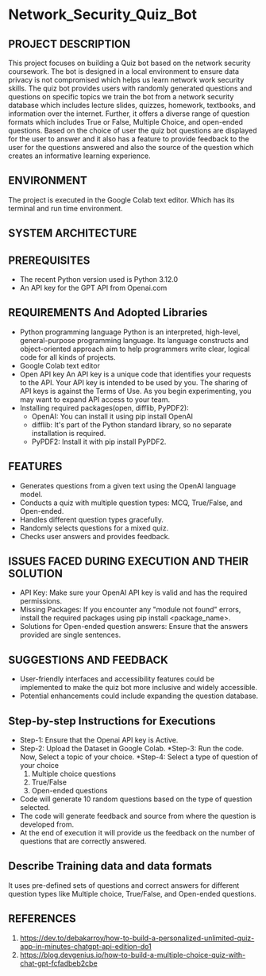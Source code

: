 # Network_Security_Quiz_Bot
## PROJECT DESCRIPTION

This project focuses on building a Quiz bot based on the network security coursework. The bot is designed in a local environment to ensure data privacy is not compromised which helps us learn network work security skills. The quiz bot provides users with randomly generated questions and questions on specific topics we train the bot from a network security database which includes lecture slides, quizzes, homework, textbooks, and information over the internet. Further, it offers a diverse range of question formats which includes True or False, Multiple Choice, and open-ended questions. Based on the choice of user the quiz bot questions are displayed for the user to answer and it also has a feature to provide feedback to the user for the questions answered and also the source of the question which creates an informative learning experience.

## ENVIRONMENT
The project is executed in the Google Colab text editor. Which has its terminal and run time environment.
## SYSTEM ARCHITECTURE


## PREREQUISITES
* The recent Python version used is Python 3.12.0
* An API key for the GPT API from Openai.com
  
## REQUIREMENTS And Adopted Libraries
* Python programming language
Python is an interpreted, high-level, general-purpose programming language. Its language constructs and object-oriented approach aim to help programmers write clear, logical code for all kinds of projects.
* Google Colab text editor
* Open API key
An API key is a unique code that identifies your requests to the API. Your API key is intended to be used by you. The sharing of API keys is against the Terms of Use. As you begin experimenting, you may want to expand API access to your team.
* Installing required packages(open, difflib, PyPDF2):
  * OpenAI: You can install it using pip install OpenAI
  * difflib: It's part of the Python standard library, so no separate installation is required.
  * PyPDF2: Install it with pip install PyPDF2. 

## FEATURES
* Generates questions from a given text using the OpenAI language model.
* Conducts a quiz with multiple question types: MCQ, True/False, and Open-ended.
* Handles different question types gracefully.
* Randomly selects questions for a mixed quiz.
* Checks user answers and provides feedback.

## ISSUES FACED DURING EXECUTION AND THEIR SOLUTION
* API Key: Make sure your OpenAI API key is valid and has the required permissions.
* Missing Packages: If you encounter any "module not found" errors, install the required packages using pip install <package_name>.
* Solutions for Open-ended question answers: Ensure that the answers provided are single sentences.

## SUGGESTIONS AND FEEDBACK
* User-friendly interfaces and accessibility features could be implemented to make the quiz bot more inclusive and widely accessible.
* Potential enhancements could include expanding the question database.

## Step-by-step Instructions for Executions
* Step-1:
Ensure that the Openai API key is Active.
* Step-2:
Upload the Dataset in Google Colab.
*Step-3:
Run the code.
Now, Select a topic of your choice.
*Step-4:
Select a type of question of your choice
  1. Multiple choice questions
  2. True/False
  3. Open-ended questions
 * Code will generate 10 random questions based on the type of question selected.
 * The code will generate feedback and source from where the question is developed from.
 * At the end of execution it will provide us the feedback on the number of questions that are correctly answered.

## Describe Training data and data formats
 It uses pre-defined sets of questions and correct answers for different question types like Multiple choice, True/False, and Open-ended questions.
## REFERENCES
1. https://dev.to/debakarroy/how-to-build-a-personalized-unlimited-quiz-app-in-minutes-chatgpt-api-edition-do1
2. https://blog.devgenius.io/how-to-build-a-multiple-choice-quiz-with-chat-gpt-fcfadbeb2cbe

 

